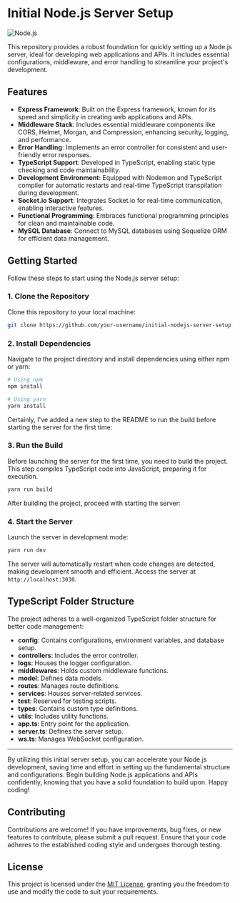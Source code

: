 # Initial Node.js Server Setup

![Node.js](https://img.shields.io/badge/Node.js-%3E%3D%2016-brightgreen)

This repository provides a robust foundation for quickly setting up a Node.js server, ideal for developing web applications and APIs. It includes essential configurations, middleware, and error handling to streamline your project's development.

## Features

- **Express Framework**: Built on the Express framework, known for its speed and simplicity in creating web applications and APIs.
- **Middleware Stack**: Includes essential middleware components like CORS, Helmet, Morgan, and Compression, enhancing security, logging, and performance.
- **Error Handling**: Implements an error controller for consistent and user-friendly error responses.
- **TypeScript Support**: Developed in TypeScript, enabling static type checking and code maintainability.
- **Development Environment**: Equipped with Nodemon and TypeScript compiler for automatic restarts and real-time TypeScript transpilation during development.
- **Socket.io Support**: Integrates Socket.io for real-time communication, enabling interactive features.
- **Functional Programming**: Embraces functional programming principles for clean and maintainable code.
- **MySQL Database**: Connect to MySQL databases using Sequelize ORM for efficient data management.

## Getting Started

Follow these steps to start using the Node.js server setup:

### 1. Clone the Repository

Clone this repository to your local machine:

```bash
git clone https://github.com/your-username/initial-nodejs-server-setup.git
```

### 2. Install Dependencies

Navigate to the project directory and install dependencies using either npm or yarn:

```bash
# Using npm
npm install

# Using yarn
yarn install
```

Certainly, I've added a new step to the README to run the build before starting the server for the first time:

### 3. Run the Build

Before launching the server for the first time, you need to build the project. This step compiles TypeScript code into JavaScript, preparing it for execution.

```bash
yarn run build
```

After building the project, proceed with starting the server:

### 4. Start the Server

Launch the server in development mode:

```bash
yarn run dev
```

The server will automatically restart when code changes are detected, making development smooth and efficient. Access the server at `http://localhost:3030`.

## TypeScript Folder Structure

The project adheres to a well-organized TypeScript folder structure for better code management:

- **config**: Contains configurations, environment variables, and database setup.
- **controllers**: Includes the error controller.
- **logs**: Houses the logger configuration.
- **middlewares**: Holds custom middleware functions.
- **model**: Defines data models.
- **routes**: Manages route definitions.
- **services**: Houses server-related services.
- **test**: Reserved for testing scripts.
- **types**: Contains custom type definitions.
- **utils**: Includes utility functions.
- **app.ts**: Entry point for the application.
- **server.ts**: Defines the server setup.
- **ws.ts**: Manages WebSocket configuration.

---

By utilizing this initial server setup, you can accelerate your Node.js development, saving time and effort in setting up the fundamental structure and configurations. Begin building Node.js applications and APIs confidently, knowing that you have a solid foundation to build upon. Happy coding!

## Contributing

Contributions are welcome! If you have improvements, bug fixes, or new features to contribute, please submit a pull request. Ensure that your code adheres to the established coding style and undergoes thorough testing.

## License

This project is licensed under the [MIT License](https://github.com/nextyfine-dev/Initial-NodeJs-Server-Setup/blob/master/LICENSE), granting you the freedom to use and modify the code to suit your requirements.
